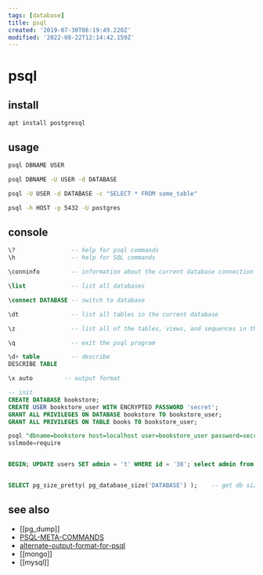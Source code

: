 ```yaml
---
tags: [database]
title: psql
created: '2019-07-30T06:19:49.220Z'
modified: '2022-08-22T12:14:42.159Z'
---
```


# psql

> 

## install

`apt install postgresql`

## usage

```sh
psql DBNAME USER

psql DBNAME -U USER -d DATABASE

psql -U USER -d DATABASE -c "SELECT * FROM some_table"

psql -h HOST -p 5432 -U postgres
```

## console

```sql
\?                -- help for psql commands
\h                -- help for SQL commands

\conninfo         -- information about the current database connection

\list             -- list all databases

\connect DATABASE -- switch to database

\dt               -- list all tables in the current database

\z                -- list all of the tables, views, and sequences in the database

\q                -- exit the psql program

\d+ table         -- describe
DESCRIBE TABLE

\x auto         -- output format

-- init
CREATE DATABASE bookstore;
CREATE USER bookstore_user WITH ENCRYPTED PASSWORD 'secret';
GRANT ALL PRIVILEGES ON DATABASE bookstore TO bookstore_user;
GRANT ALL PRIVILEGES ON TABLE books TO bookstore_user;

psql "dbname=bookstore host=localhost user=bookstore_user password=secret port=5432"
sslmode=require


BEGIN; UPDATE users SET admin = 't' WHERE id = '38'; select admin from users where id = '38'; ROLLBACK; -- dryrun


SELECT pg_size_pretty( pg_database_size('DATABASE') );    -- get db size
```

## see also

- [[pg_dump]]
- [PSQL-META-COMMANDS](https://www.postgresql.org/docs/current/static/app-psql.html#APP-PSQL-META-COMMANDS)
- [alternate-output-format-for-psql](https://stackoverflow.com/questions/9604723/alternate-output-format-for-psql)
- [[mongo]]
- [[mysql]]
